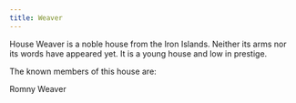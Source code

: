 ```yaml
---
title: Weaver
---
```


House Weaver is a noble house from the Iron Islands. Neither its arms nor its words have appeared yet. It is a young house and low in prestige.

The known members of this house are:

Romny Weaver


